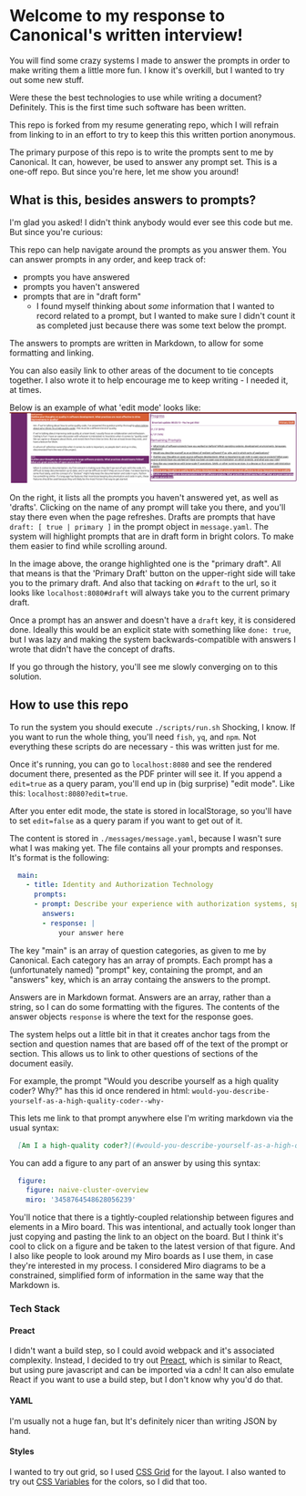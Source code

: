 # Welcome to my response to  Canonical's written interview!

You will find some crazy systems I made to answer the prompts in order to make writing them a little more fun. I know it's overkill, but I wanted to try out some new stuff.

Were these the best technologies to use while writing a document? Definitely. This is the first time such software has been written.

This repo is forked from my resume generating repo, which I will refrain from linking to in an effort to try to keep this this written portion anonymous.

The primary purpose of this repo is to write the prompts sent to me by Canonical. It can, however, be used to answer any prompt set. This is a one-off repo. But since you're here, let me show you around!


## What is this, besides answers to prompts?
I'm glad you asked! I didn't think anybody would ever see this code but me. But since you're curious:

This repo can help navigate around the prompts as you answer them. You can answer prompts in any order, and keep track of:
* prompts you have answered
* prompts you haven't answered
* prompts that are in "draft form"
  - I found myself thinking about _some_ information that I wanted to record related to a prompt, but I wanted to make sure I didn't count it as completed just because there was some text below the prompt.

The answers to prompts are written in Markdown, to allow for some formatting and linking.

You can also easily link to other areas of the document to tie concepts together.
I also wrote it to help encourage me to keep writing - I needed it, at times.

Below is an example of what 'edit mode' looks like:
![edit mode](images/edit-mode.png)

On the right, it lists all the prompts you haven't answered yet, as well as 'drafts'. Clicking on the name of any prompt will take you there, and you'll stay there even when the page refreshes.
Drafts are prompts that have `draft: [ true | primary ]` in the prompt object in `message.yaml`. The system will highlight prompts that are in draft form in bright colors. To make them easier to find while scrolling around.

In the image above, the orange highlighted one is the "primary draft". All that means is that the 'Primary Draft' button on the upper-right side will take you to the primary draft. And also that tacking on `#draft` to the url, so it looks like `localhost:8080#draft` will always take you to the current primary draft.


Once a prompt has an answer and doesn't have a `draft` key, it is considered done. Ideally this would be an explicit state with something like `done: true`, but I was lazy and making the system backwards-compatible with answers I wrote that didn't have the concept of drafts.


If you go through the history, you'll see me slowly converging on to this solution.

## How to use this repo

To run the system you should execute `./scripts/run.sh` Shocking, I know. If you want to run the whole thing, you'll need `fish`, `yq`, and `npm`. Not everything these scripts do are necessary - this was written just for me.

Once it's running, you can go to `localhost:8080` and see the rendered document there, presented as the PDF printer will see it. If you append a `edit=true` as a query param, you'll end up in (big surprise) "edit mode". Like this: `localhost:8080?edit=true`.

After you enter edit mode, the state is stored in localStorage, so you'll have to set `edit=false` as a query param if you want to get out of it.

The content is stored in `./messages/message.yaml`, because I wasn't sure what I was making yet. The file contains all your prompts and responses. It's format is the following:
```yaml
  main:
    - title: Identity and Authorization Technology
      prompts:
      - prompt: Describe your experience with authorization systems, specifically Open Policy Agent and OAuth.
        answers:
        - response: |
            your answer here
```

The key "main" is an array of question categories, as given to me by Canonical. Each category has an array of prompts. Each prompt has a (unfortunately named) "prompt" key, containing the prompt, and an "answers" key, which is an array containg the answers to the prompt.

Answers are in Markdown format. Answers are an array, rather than a string, so I can do some formatting with the figures. The contents of the answer objects `response` is where the text for the response goes.

The system helps out a little bit in that it creates anchor tags from the section and question names that are based off of the text of the prompt or section. This allows us to link to other questions of sections of the document easily.

For example, the prompt "Would you describe yourself as a high quality coder? Why?" has this id once rendered in html:  `would-you-describe-yourself-as-a-high-quality-coder--why-`

This lets me link to that prompt anywhere else I'm writing markdown via the usual syntax:
```markdown
  [Am I a high-quality coder?](#would-you-describe-yourself-as-a-high-quality-coder--why)
```

You can add a figure to any part of an answer by using this syntax:
```yaml
  figure:
    figure: naive-cluster-overview
    miro: '3458764548628056239'
```
You'll notice that there is a tightly-coupled relationship between figures and elements in a Miro board. This was intentional, and actually took longer than just copying and pasting the link to an object on the board. But I think it's cool to click on a figure and be taken to the latest version of that figure. And I also like people to look around my Miro boards as I use them, in case they're interested in my process.
I considered Miro diagrams to be a constrained, simplified form of information in the same way that the Markdown is.
### Tech Stack

#### Preact
I didn't want a build step, so I could avoid webpack and it's associated complexity. Instead, I decided to try out [Preact](https://preactjs.com/), which is similar to React, but using pure javascript and can be imported via a cdn! It can also emulate React if you want to use a build step, but I don't know why you'd do that.

#### YAML
I'm usually not a huge fan, but It's definitely nicer than writing JSON by hand.

#### Styles
I wanted to try out grid, so I used [CSS Grid](https://developer.mozilla.org/en-US/docs/Web/CSS/CSS_Grid_Layout) for the layout. I also wanted to try out [CSS Variables](https://developer.mozilla.org/en-US/docs/Web/CSS/Using_CSS_variables) for the colors, so I did that too.
